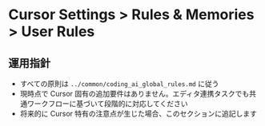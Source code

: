 # Cursor Settings > Rules & Memories > User Rules

## 運用指針

- すべての原則は `../common/coding_ai_global_rules.md` に従う
- 現時点で Cursor 固有の追加要件はありません。エディタ連携タスクでも共通ワークフローに基づいて段階的に対応してください
- 将来的に Cursor 特有の注意点が生じた場合、このセクションに追記します
